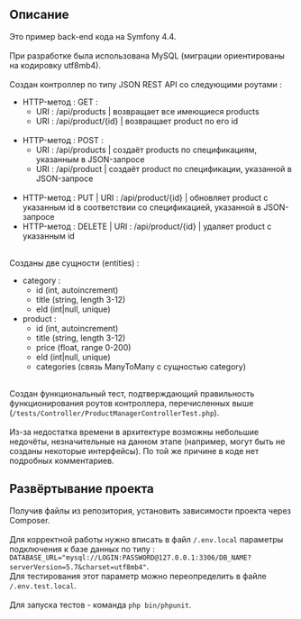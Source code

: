## Описание
Это пример back-end кода на Symfony 4.4.</br></br>
При разработке была использована MySQL (миграции ориентированы на кодировку utf8mb4).</br></br>
Создан контроллер по типу JSON REST API со следующими роутами :
- HTTP-метод : GET :
  - URI : /api/products | возвращает все имеющиеся products
  - URI : /api/product/{id} | возвращает product по его id</br></br>
- HTTP-метод : POST :
  - URI : /api/products | создаёт products по спецификациям, указанным в JSON-запросе
  - URI : /api/product | создаёт product по спецификации, указанной в JSON-запросе</br></br>
- HTTP-метод : PUT | URI : /api/product/{id} | обновляет product с указанным id в соответствии со спецификацией, указанной в JSON-запросе
- HTTP-метод : DELETE | URI : /api/product/{id} | удаляет product с указанным id</br></br>

Созданы две сущности (entities) :
- category :
  - id (int, autoincrement)
  - title (string, length 3-12)
  - eId (int|null, unique)
- product :
  - id (int, autoincrement)
  - title (string, length 3-12)
  - price (float, range 0-200)
  - eId (int|null, unique)
  - categories (связь ManyToMany с сущностью category)</br></br>

Создан функциональный тест, подтверждающий правильность функционирования роутов контроллера, 
перечисленных выше (`/tests/Controller/ProductManagerControllerTest.php`).</br></br>
Из-за недостатка времени в архитектуре возможны небольшие недочёты, незначительные на данном этапе (например, могут быть не созданы некоторые интерфейсы). 
По той же причине в коде нет подробных комментариев.
## Развёртывание проекта
Получив файлы из репозитория, установить зависимости проекта через Composer.</br></br>
Для корректной работы нужно вписать в файл `/.env.local`
параметры подключения к базе данных по типу : `DATABASE_URL="mysql://LOGIN:PASSWORD@127.0.0.1:3306/DB_NAME?serverVersion=5.7&charset=utf8mb4"`.</br>
Для тестирования этот параметр можно переопределить в файле `/.env.test.local`.</br></br>
Для запуска тестов - команда `php bin/phpunit`.